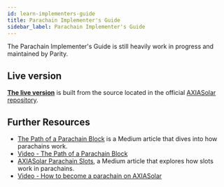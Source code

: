 ```yaml
---
id: learn-implementers-guide
title: Parachain Implementer's Guide
sidebar_label: Parachain Implementer's Guide
---
```


The Parachain Implementer's Guide is still heavily work in progress and maintained by Parity.

## Live version

[**The live version**](https://w3f.github.io/parachain-implementers-guide/) is built from the source located in the official [AXIASolar repository](https://github.com/axia-tech/axiasolar/tree/master/roadmap/implementers-guide).

## Further Resources

- [The Path of a Parachain Block](https://medium.com/axiacoin.network/the-path-of-a-parachain-block-47d05765d7a) is a Medium article that dives into how parachains work.
- [Video - The Path of a Parachain Block](https://www.crowdcast.io/e/axiasolar-path-of-a-parachain-block?utm_source=profile&utm_medium=profile_web&utm_campaign=profile)
- [AXIASolar Parachain Slots](https://axiacoin.network/axiasolar-parachain-slots/), a Medium article that explores how slots work in parachains.
- [Video - How to become a parachain on AXIASolar](https://www.youtube.com/watch?v=fYc1yolanoE)
